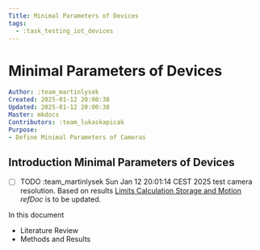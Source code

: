 ```yaml
---
Title: Minimal Parameters of Devices
tags:
  - :task_testing_iot_devices
---
```


# Minimal Parameters of Devices

```yaml
Author: :team_martinlysek
Created: 2025-01-12 20:00:38
Updated: 2025-01-12 20:00:38
Master: mkdocs
Contributors: :team_lukaskapicak
Purpose:
- Define Minimal Parameters of Cameras
```

## Introduction Minimal Parameters of Devices

- [ ] TODO :team_martinlysek Sun Jan 12 20:01:14 CEST 2025 test camera resolution. Based on results [Limits Calculation Storage and Motion](/development_common/limits_calculations_storage_and_motion#limits-calculation-storage-and-motion) *refDoc* is to be updated. 

In this document

- Literature Review
- Methods and Results


